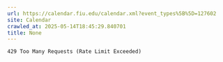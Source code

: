 ```yaml
---
url: https://calendar.fiu.edu/calendar.xml?event_types%5B%5D=127602
site: Calendar
crawled_at: 2025-05-14T18:45:29.840701
title: None
---
```


```
429 Too Many Requests (Rate Limit Exceeded)

```

